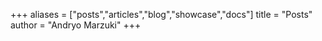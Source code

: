 +++
aliases = ["posts","articles","blog","showcase","docs"]
title = "Posts"
author = "Andryo Marzuki"
+++

